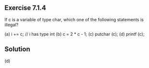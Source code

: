 ## Exercise 7.1.4
If c is a variable of type char, which one of the following statements is illegal?

(a) i += c; // i has type int
(b) c = 2 * c - 1;
(c) putchar (c);
(d) printf (c);

## Solution
(d)
